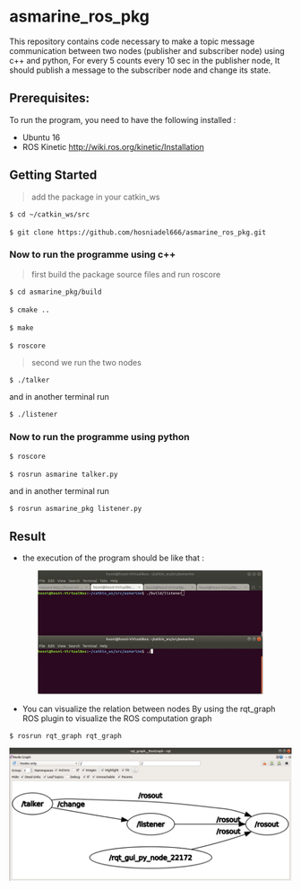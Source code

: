 # asmarine_ros_pkg
This repository contains code necessary to make a topic message communication between two nodes (publisher and subscriber node) using c++ and python, For every 5 counts every 10 sec in the publisher node, It should publish a message to the subscriber node and change its state.



Prerequisites:
-----------------

To run the program, you need to have the following installed :

- Ubuntu 16
- ROS Kinetic http://wiki.ros.org/kinetic/Installation

Getting Started
------------------

> add the package in your catkin_ws
```
$ cd ~/catkin_ws/src

$ git clone https://github.com/hosniadel666/asmarine_ros_pkg.git

```
### Now to run the programme using c++

> first build the package source files and run roscore

```
$ cd asmarine_pkg/build

$ cmake ..

$ make

$ roscore
```

> second we run the two nodes
```
$ ./talker
```
and in another terminal run
```
$ ./listener
```
### Now to run the programme using python


```
$ roscore

$ rosrun asmarine talker.py
```
and in another terminal run
```
$ rosrun asmarine_pkg listener.py
```
Result 
------------------
+ the execution of the program should be like that :
<p align="center">
<img src="https://github.com/hosniadel666/asmarine_pkg/blob/master/images/test_2.gif" hspace="0"/>
</p>

+ You can visualize the relation between nodes By using the rqt_graph ROS plugin to visualize the ROS computation graph
```
$ rosrun rqt_graph rqt_graph
```

<p align="center">
<img src="https://github.com/hosniadel666/asmarine_pkg/blob/master/images/rqt_graph%205.PNG" hspace="0"/>
</p>
